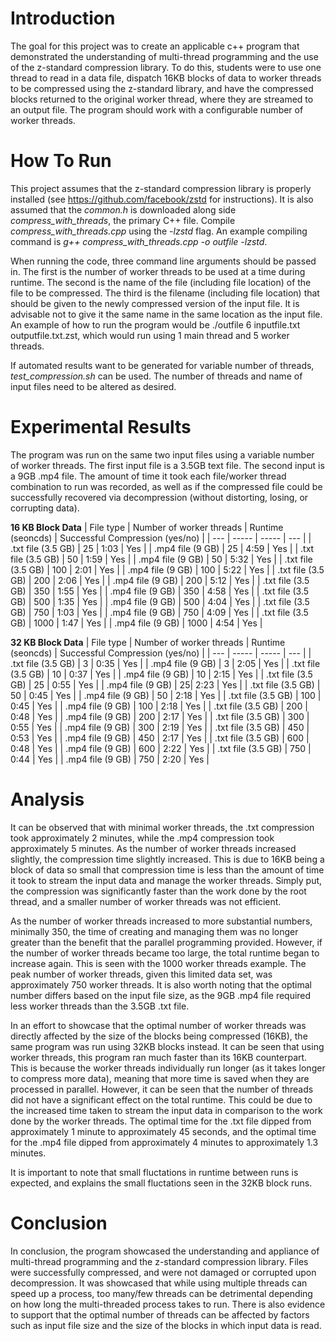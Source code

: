 # Introduction

The goal for this project was to create an applicable c++ program that demonstrated the understanding of multi-thread programming and the use of the z-standard compression library.  To do this, students were to use one thread to read in a data file, dispatch 16KB blocks of data to worker threads to be compressed using the z-standard library, and have the compressed blocks returned to the original worker thread, where they are streamed to an output file.  The program should work with a configurable number of worker threads.

# How To Run

This project assumes that the z-standard compression library is properly installed (see https://github.com/facebook/zstd for instructions).  It is also assumed that the *common.h* is downloaded along side *compress_with_threads*, the primary C++ file.  Compile *compress_with_threads.cpp* using the *-lzstd* flag.  An example compiling command is *g++ compress_with_threads.cpp -o outfile -lzstd*.  

When running the code, three command line arguments should be passed in.  The first is the number of worker threads to be used at a time during runtime.  The second is the name of the file (including file location) of the file to be compressed.  The third is the filename (including file location) that should be given to the newly compressed version of the input file.  It is advisable not to give it the same name in the same location as the input file.  An example of how to run the program would be ./outfile 6 inputfile.txt outputfile.txt.zst, which would run using 1 main thread and 5 worker threads.

If automated results want to be generated for variable number of threads, *test_compression.sh* can be used.  The number of threads and name of input files need to be altered as desired.

# Experimental Results

The program was run on the same two input files using a variable number of worker threads.  The first input file is a 3.5GB text file.  The second input is a 9GB .mp4 file.  The amount of time it took each file/worker thread combination to run was recorded, as well as if the compressed file could be successfully recovered via decompression (without distorting, losing, or corrupting data).

**16 KB Block Data**
| File type | Number of worker threads | Runtime (seoncds) | Successful Compression (yes/no) |
| --- | ----- | ----- | --- |
| .txt file (3.5 GB) | 25 | 1:03 | Yes |
| .mp4 file (9 GB) | 25 | 4:59 | Yes |
| .txt file (3.5 GB) | 50 | 1:59 | Yes |
| .mp4 file (9 GB) | 50 | 5:32 | Yes |
| .txt file (3.5 GB) | 100 | 2:01 | Yes |
| .mp4 file (9 GB) | 100 | 5:22 | Yes |
| .txt file (3.5 GB) | 200 | 2:06 | Yes |
| .mp4 file (9 GB) | 200 | 5:12 | Yes |
| .txt file (3.5 GB) | 350 | 1:55 | Yes |
| .mp4 file (9 GB) | 350 | 4:58 | Yes |
| .txt file (3.5 GB) | 500 | 1:35 | Yes |
| .mp4 file (9 GB) | 500 | 4:04 | Yes |
| .txt file (3.5 GB) | 750 | 1:03 | Yes |
| .mp4 file (9 GB) | 750 | 4:09 | Yes |
| .txt file (3.5 GB) | 1000 | 1:47 | Yes |
| .mp4 file (9 GB) | 1000 | 4:54 | Yes |


**32 KB Block Data**
| File type | Number of worker threads | Runtime (seoncds) | Successful Compression (yes/no) |
| --- | ----- | ----- | --- |
| .txt file (3.5 GB) | 3 | 0:35 | Yes |
| .mp4 file (9 GB) | 3 | 2:05 | Yes |
| .txt file (3.5 GB) | 10 | 0:37 | Yes |
| .mp4 file (9 GB) | 10 | 2:15 | Yes |
| .txt file (3.5 GB) | 25 | 0:55 | Yes |
| .mp4 file (9 GB) | 25| 2:23 | Yes |
| .txt file (3.5 GB) | 50 | 0:45 | Yes |
| .mp4 file (9 GB) | 50 | 2:18 | Yes |
| .txt file (3.5 GB) | 100 | 0:45 | Yes |
| .mp4 file (9 GB) | 100 | 2:18 | Yes |
| .txt file (3.5 GB) | 200 | 0:48 | Yes |
| .mp4 file (9 GB) | 200 | 2:17 | Yes |
| .txt file (3.5 GB) | 300 | 0:55 | Yes |
| .mp4 file (9 GB) | 300 | 2:19 | Yes |
| .txt file (3.5 GB) | 450 | 0:53 | Yes |
| .mp4 file (9 GB) | 450 | 2:17 | Yes |
| .txt file (3.5 GB) | 600 | 0:48 | Yes |
| .mp4 file (9 GB) | 600 | 2:22 | Yes |
| .txt file (3.5 GB) | 750 | 0:44 | Yes |
| .mp4 file (9 GB) | 750 | 2:20 | Yes |

# Analysis

It can be observed that with minimal worker threads, the .txt compression took approximately 2 minutes, while the .mp4 compression took approximately 5 minutes.  As the number of worker threads increased slightly, the compression time slightly increased.  This is due to 16KB being a block of data so small that compression time is less than the amount of time it took to stream the input data and manage the worker threads.  Simply put, the compression was significantly faster than the work done by the root thread, and a smaller number of worker threads was not efficient.

As the number of worker threads increased to more substantial numbers, minimally 350, the time of creating and managing them was no longer greater than the benefit that the parallel programming provided.  However, if the number of worker threads became too large, the total runtime began to increase again.  This is seen with the 1000 worker threads example.  The peak number of worker threads, given this limited data set, was approximately 750 worker threads.  It is also worth noting that the optimal number differs based on the input file size, as the 9GB .mp4 file required less worker threads than the 3.5GB .txt file.

In an effort to showcase that the optimal number of worker threads was directly affected by the size of the blocks being compressed (16KB), the same program was run using 32KB blocks instead.  It can be seen that using worker threads, this program ran much faster than its 16KB counterpart.  This is because the worker threads individually run longer (as it takes longer to compress more data), meaning that more time is saved when they are processed in parallel.  However, it can be seen that the number of threads did not have a significant effect on the total runtime.  This could be due to the increased time taken to stream the input data in comparison to the work done by the worker threads.  The optimal time for the .txt file dipped from approximately 1 minute to approximately 45 seconds, and the optimal time for the .mp4 file dipped from approximately 4 minutes to approximately 1.3 minutes.

It is important to note that small fluctations in runtime between runs is expected, and explains the small fluctations seen in the 32KB block runs.

# Conclusion

In conclusion, the program showcased the understanding and appliance of multi-thread programming and the z-standard compression library.  Files were successfully compressed, and were not damaged or corrupted upon decompression.  It was showcased that while using multiple threads can speed up a process, too many/few threads can be detrimental depending on how long the multi-threaded process takes to run.  There is also evidence to support that the optimal number of threads can be affected by factors such as input file size and the size of the blocks in which input data is read.





